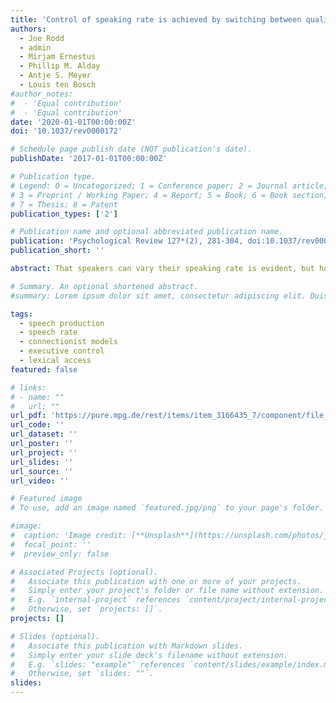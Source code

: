 ```yaml
---
title: 'Control of speaking rate is achieved by switching between qualitatively distinct cognitive ‘gaits’: Evidence from simulation'
authors:
  - Joe Rodd
  - admin
  - Mirjam Ernestus
  - Phillip M. Alday
  - Antje S. Meyer
  - Louis ten Bosch
#author_notes:
#  - 'Equal contribution'
#  - 'Equal contribution'
date: '2020-01-01T00:00:00Z'
doi: '10.1037/rev0000172'

# Schedule page publish date (NOT publication's date).
publishDate: '2017-01-01T00:00:00Z'

# Publication type.
# Legend: 0 = Uncategorized; 1 = Conference paper; 2 = Journal article;
# 3 = Preprint / Working Paper; 4 = Report; 5 = Book; 6 = Book section;
# 7 = Thesis; 8 = Patent
publication_types: ['2']

# Publication name and optional abbreviated publication name.
publication: 'Psychological Review 127*(2), 281-304, doi:10.1037/rev0000172'
publication_short: ''

abstract: That speakers can vary their speaking rate is evident, but how they accomplish this has hardly been studied. Consider this analogy{:} When walking, speed can be continuously increased, within limits, but to speed up further, humans must run. Are there multiple qualitatively distinct speech “gaits” that resemble walking and running? Or is control achieved by continuous modulation of a single gait? This study investigates these possibilities through simulations of a new connectionist computational model of the cognitive process of speech production, EPONA, that borrows from Dell, Burger, and Svec’s (1997) model. The model has parameters that can be adjusted to fit the temporal characteristics of speech at different speaking rates. We trained the model on a corpus of disyllabic Dutchwords produced at different speaking rates. During training, different clusters of parameter values (regimes) were identified for different speaking rates. In a 1-gait system, the regimes used to achieve fast and slow speech are qualitatively similar, but quantitatively different. In a multiple gait system, there is no linear relationship between the parameter settings associated with each gait, resulting in an abrupt shift in parameter values to move from speaking slowly to speaking fast. After training, the model achieved good fits in all three speaking rates. The parameter settings associated with each speaking rate were not linearly related, suggesting the presence of cognitive gaits. Thus, we provide the first computationally explicit account of the ability to modulate the speech production system to achieve different speaking styles.

# Summary. An optional shortened abstract.
#summary: Lorem ipsum dolor sit amet, consectetur adipiscing elit. Duis posuere tellus ac convallis placerat. Proin tincidunt magna sed ex sollicitudin condimentum.

tags:
  - speech production
  - speech rate
  - connectionist models
  - executive control
  - lexical access
featured: false

# links:
# - name: ""
#   url: ""
url_pdf: 'https://pure.mpg.de/rest/items/item_3166435_7/component/file_3214394/content'
url_code: ''
url_dataset: ''
url_poster: ''
url_project: ''
url_slides: ''
url_source: ''
url_video: ''

# Featured image
# To use, add an image named `featured.jpg/png` to your page's folder.

#image:
#  caption: 'Image credit: [**Unsplash**](https://unsplash.com/photos/jdD8gXaTZsc)'
#  focal_point: ''
#  preview_only: false

# Associated Projects (optional).
#   Associate this publication with one or more of your projects.
#   Simply enter your project's folder or file name without extension.
#   E.g. `internal-project` references `content/project/internal-project/index.md`.
#   Otherwise, set `projects: []`.
projects: []

# Slides (optional).
#   Associate this publication with Markdown slides.
#   Simply enter your slide deck's filename without extension.
#   E.g. `slides: "example"` references `content/slides/example/index.md`.
#   Otherwise, set `slides: ""`.
slides:
---
```


<!-- THIS MARKDOWN BIT IS CURRENTLY COMMENTED OUT









{{% callout note %}}
Click the _Cite_ button above to demo the feature to enable visitors to import publication metadata into their reference management software.
{{% /callout %}}

Supplementary notes can be added here, including [code and math](https://wowchemy.com/docs/content/writing-markdown-latex/).
-->
